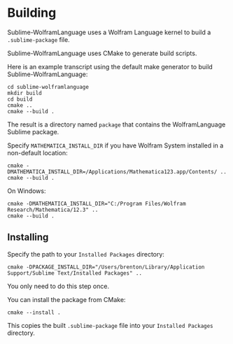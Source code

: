 # Building

Sublime-WolframLanguage uses a Wolfram Language kernel to build a `.sublime-package` file.

Sublime-WolframLanguage uses CMake to generate build scripts.

Here is an example transcript using the default make generator to build Sublime-WolframLanguage:
```
cd sublime-wolframlanguage
mkdir build
cd build
cmake ..
cmake --build .
```

The result is a directory named `package` that contains the WolframLanguage Sublime package.

Specify `MATHEMATICA_INSTALL_DIR` if you have Wolfram System installed in a non-default location:
```
cmake -DMATHEMATICA_INSTALL_DIR=/Applications/Mathematica123.app/Contents/ ..
cmake --build .
```

On Windows:
```
cmake -DMATHEMATICA_INSTALL_DIR="C:/Program Files/Wolfram Research/Mathematica/12.3" ..
cmake --build .
```

## Installing

Specify the path to your `Installed Packages` directory:
```
cmake -DPACKAGE_INSTALL_DIR="/Users/brenton/Library/Application Support/Sublime Text/Installed Packages" ..
```

You only need to do this step once.

You can install the package from CMake:
```
cmake --install .
```

This copies the built `.sublime-package` file into your `Installed Packages` directory.
